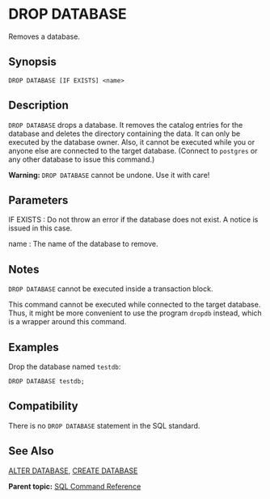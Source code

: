 # DROP DATABASE 

Removes a database.

## Synopsis 

``` {#sql_command_synopsis}
DROP DATABASE [IF EXISTS] <name>
```

## Description 

`DROP DATABASE` drops a database. It removes the catalog entries for the database and deletes the directory containing the data. It can only be executed by the database owner. Also, it cannot be executed while you or anyone else are connected to the target database. \(Connect to `postgres` or any other database to issue this command.\)

**Warning:** `DROP DATABASE` cannot be undone. Use it with care!

## Parameters 

IF EXISTS
:   Do not throw an error if the database does not exist. A notice is issued in this case.

name
:   The name of the database to remove.

## Notes 

`DROP DATABASE` cannot be executed inside a transaction block.

This command cannot be executed while connected to the target database. Thus, it might be more convenient to use the program `dropdb` instead, which is a wrapper around this command.

## Examples 

Drop the database named `testdb`:

```
DROP DATABASE testdb;
```

## Compatibility 

There is no `DROP DATABASE` statement in the SQL standard.

## See Also 

[ALTER DATABASE](ALTER_DATABASE.html), [CREATE DATABASE](CREATE_DATABASE.html)

**Parent topic:** [SQL Command Reference](../sql_commands/sql_ref.html)

